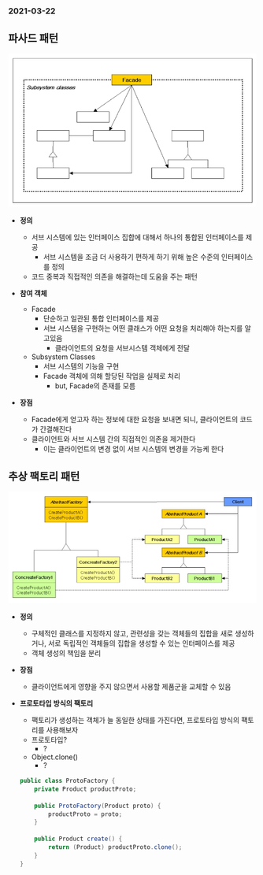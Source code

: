 ### 2021-03-22

## 파사드 패턴
![facade](../image/facade_2021_03_22.PNG)
- __정의__
    - 서브 시스템에 있는 인터페이스 집합에 대해서 하나의 통합된 인터페이스를 제공
        - 서브 시스템을 조금 더 사용하기 편하게 하기 위해 높은 수준의 인터페이스를 정의
    - 코드 중복과 직접적인 의존을 해결하는데 도움을 주는 패턴

- __참여 객체__
    - Facade
        - 단순하고 일관된 통합 인터페이스를 제공
        - 서브 시스템을 구현하는 어떤 클래스가 어떤 요청을 처리해야 하는지를 알고있음
            - 클라이언트의 요청을 서브시스템 객체에게 전달
    - Subsystem Classes
        - 서브 시스템의 기능을 구현
        - Facade 객체에 의해 할당된 작업을 실제로 처리
            - but, Facade의 존재를 모름

- __장점__
    - Facade에게 얻고자 하는 정보에 대한 요청을 보내면 되니, 클라이언트의 코드가 간결해진다
    - 클라이언트와 서브 시스템 간의 직접적인 의존을 제거한다
        - 이는 클라이언트의 변경 없이 서브 시스템의 변경을 가능케 한다
        
## 추상 팩토리 패턴
<img src ="../image/abstract_factory_2021_03_22.jpg">

- __정의__
    - 구체적인 클래스를 지정하지 않고, 관련성을 갖는 객체들의 집합을 새로 생성하거나, 서로 독립적인 객체들의 집합을 생성할 수 있는 인터페이스를 제공
    - 객체 생성의 책임을 분리
    
- __장점__
    - 클라이언트에게 영향을 주지 않으면서 사용할 제품군을 교체할 수 있음

- __프로토타입 방식의 팩토리__
    - 팩토리가 생성하는 객체가 늘 동일한 상태를 가진다면, 프로토타입 방식의 팩토리를 사용해보자
    - 프로토타입?
        - ?
    - Object.clone()
        - ?
    ``` Java
    public class ProtoFactory {
        private Product productProto;
        
        public ProtoFactory(Product proto) {
            productProto = proto;
        }
  
        public Product create() {
            return (Product) productProto.clone();
        }
    }
    ```